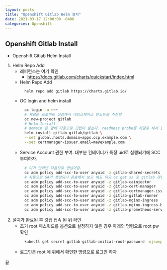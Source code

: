 ```yaml
---
layout: posts
title: "Openshift Gitlab Helm 설치"
date: 2021-03-17 12:00:00 -0400
categories: Openshift
---
```

## Openshift Gitlab Install
* Openshift Gitlab Helm Install
1. Helm Repo Add
    * 레퍼런스는 여기 확인
        - https://docs.gitlab.com/charts/quickstart/index.html
    * Helm Repo Add
        ```bash
          helm repo add gitlab https://charts.gitlab.io/
        ```
    * OC login and helm install
        ```bash
          oc login -u ~~~ 
          # 새로운 프로젝트 생성해서 네임스페이스 만드는걸 추천함
          oc new-project gitlab 
          # Helm Install 
          # domain 은 앞에 자동으로 깃렙이 붙는다. readness probe를 저걸로 해서 잘못 입력하면 다시 설치하는 참사가 발생한다. 
          helm install gitlab gitlab/gitlab \
          --set global.hosts.domain=apps.ocp.example.com \
          --set certmanager-issuer.email=me@example.com
        ```
    * Service Account 권한 부여. 대부분 컨테이너가 특정 uid로 실행되기에 SCC 부여하자.
        ```bash
          # 이거 안하면 다음으로 안넘어감.
          oc adm policy add-scc-to-user anyuid -z gitlab-shared-secrets
          # 자동으로 SA가 생성되니 콘솔에서 보고 해도 되고 oc get sa 로 gitlab 관련 sa 체크해서 권한부여 한다.
          oc adm policy add-scc-to-user anyuid -z gitlab-cainjector
          oc adm policy add-scc-to-user anyuid -z gitlab-cert-manager
          oc adm policy add-scc-to-user anyuid -z gitlab-certmanager-issuer
          oc adm policy add-scc-to-user anyuid -z gitlab-gitlab-runner
          oc adm policy add-scc-to-user anyuid -z gitlab-nginx-ingress
          oc adm policy add-scc-to-user anyuid -z gitlab-nginx-ingress-backend
          oc adm policy add-scc-to-user anyuid -z gitlab-prometheus-server
        ```
2. 설치가 완료된 후 깃랩 접속 된 뒤 확인
    * 초기 root 패스워드를 옵션으로 설정하지 않은 경우 아래의 명령으로 root pw확인
        ```bash
          kubectl get secret gitlab-gitlab-initial-root-password -ojsonpath='{.data.password}' | base64 --decode ; echo
        ```
    * 로그인은 root 에 위에서 확인한 명령으로 로그인 하자

끝
